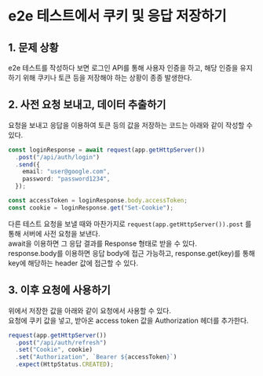 # e2e 테스트에서 쿠키 및 응답 저장하기

## 1. 문제 상황

e2e 테스트를 작성하다 보면 로그인 API를 통해 사용자 인증을 하고, 해당 인증을 유지하기 위해 쿠키나 토큰 등을 저장해야 하는 상황이 종종 발생한다.

## 2. 사전 요청 보내고, 데이터 추출하기

요청을 보내고 응답을 이용하여 토큰 등의 값을 저장하는 코드는 아래와 같이 작성할 수 있다.

```ts
const loginResponse = await request(app.getHttpServer())
  .post("/api/auth/login")
  .send({
    email: "user@google.com",
    password: "password1234",
  });

const accessToken = loginResponse.body.accessToken;
const cookie = loginResponse.get("Set-Cookie");
```

다른 테스트 요청을 보낼 때와 마찬가지로 `request(app.getHttpServer()).post` 를 통해 서버에 사전 요청을 보낸다.  
await을 이용하면 그 응답 결과를 Response 형태로 받을 수 있다.  
response.body를 이용하면 응답 body에 접근 가능하고, response.get(key)를 통해 key에 해당하는 header 값에 접근할 수 있다.

## 3. 이후 요청에 사용하기

위에서 저장한 값을 아래와 같이 요청에서 사용할 수 있다.  
요청에 쿠키 값을 넣고, 받아온 access token 값을 Authorization 헤더를 추가한다.

```ts
request(app.getHttpServer())
  .post("/api/auth/refresh")
  .set("Cookie", cookie)
  .set("Authorization", `Bearer ${accessToken}`)
  .expect(HttpStatus.CREATED);
```
